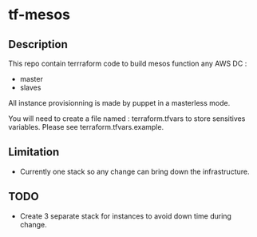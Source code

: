 # tf-mesos

## Description
This repo contain terrraform code to build mesos function any AWS DC :
- master
- slaves

All instance provisionning is made by puppet in a masterless mode.

You will need to create a file named : terraform.tfvars to store sensitives variables.
Please see terraform.tfvars.example.

## Limitation

- Currently one stack so any change can bring down the infrastructure.

## TODO

- Create 3 separate stack for instances to avoid down time during change.

